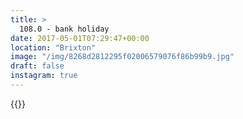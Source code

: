 ```yaml
---
title: >
  108.0 - bank holiday
date: 2017-05-01T07:29:47+00:00
location: "Brixton"
image: "/img/8268d2812295f02006579076f86b99b9.jpg"
draft: false
instagram: true
---
```


{{<photo src="/img/8268d2812295f02006579076f86b99b9.jpg">}}

